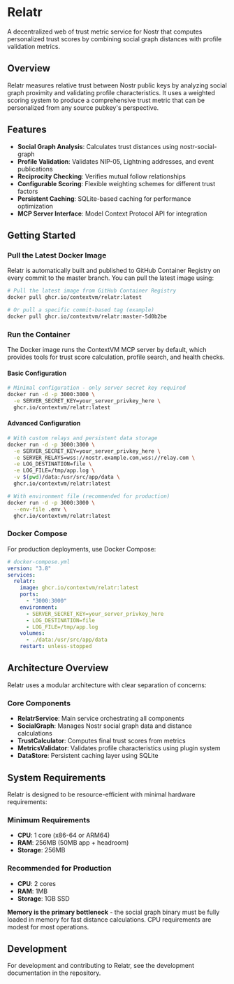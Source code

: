 # Relatr

A decentralized web of trust metric service for Nostr that computes personalized trust scores by combining social graph distances with profile validation metrics.

## Overview

Relatr measures relative trust between Nostr public keys by analyzing social graph proximity and validating profile characteristics. It uses a weighted scoring system to produce a comprehensive trust metric that can be personalized from any source pubkey's perspective.

## Features

- **Social Graph Analysis**: Calculates trust distances using nostr-social-graph
- **Profile Validation**: Validates NIP-05, Lightning addresses, and event publications
- **Reciprocity Checking**: Verifies mutual follow relationships
- **Configurable Scoring**: Flexible weighting schemes for different trust factors
- **Persistent Caching**: SQLite-based caching for performance optimization
- **MCP Server Interface**: Model Context Protocol API for integration

## Getting Started

### Pull the Latest Docker Image

Relatr is automatically built and published to GitHub Container Registry on every commit to the master branch. You can pull the latest image using:

```bash
# Pull the latest image from GitHub Container Registry
docker pull ghcr.io/contextvm/relatr:latest

# Or pull a specific commit-based tag (example)
docker pull ghcr.io/contextvm/relatr:master-5d0b2be
```

### Run the Container

The Docker image runs the ContextVM MCP server by default, which provides tools for trust score calculation, profile search, and health checks.

#### Basic Configuration

```bash
# Minimal configuration - only server secret key required
docker run -d -p 3000:3000 \
  -e SERVER_SECRET_KEY=your_server_privkey_here \
  ghcr.io/contextvm/relatr:latest
```

#### Advanced Configuration

```bash
# With custom relays and persistent data storage
docker run -d -p 3000:3000 \
  -e SERVER_SECRET_KEY=your_server_privkey_here \
  -e SERVER_RELAYS=wss://nostr.example.com,wss://relay.com \
  -e LOG_DESTINATION=file \
  -e LOG_FILE=/tmp/app.log \
  -v $(pwd)/data:/usr/src/app/data \
  ghcr.io/contextvm/relatr:latest

# With environment file (recommended for production)
docker run -d -p 3000:3000 \
  --env-file .env \
  ghcr.io/contextvm/relatr:latest
```

### Docker Compose

For production deployments, use Docker Compose:

```yaml
# docker-compose.yml
version: "3.8"
services:
  relatr:
    image: ghcr.io/contextvm/relatr:latest
    ports:
      - "3000:3000"
    environment:
      - SERVER_SECRET_KEY=your_server_privkey_here
      - LOG_DESTINATION=file
      - LOG_FILE=/tmp/app.log
    volumes:
      - ./data:/usr/src/app/data
    restart: unless-stopped
```

## Architecture Overview

Relatr uses a modular architecture with clear separation of concerns:

### Core Components

- **RelatrService**: Main service orchestrating all components
- **SocialGraph**: Manages Nostr social graph data and distance calculations
- **TrustCalculator**: Computes final trust scores from metrics
- **MetricsValidator**: Validates profile characteristics using plugin system
- **DataStore**: Persistent caching layer using SQLite

## System Requirements

Relatr is designed to be resource-efficient with minimal hardware requirements:

### Minimum Requirements
- **CPU**: 1 core (x86-64 or ARM64)
- **RAM**: 256MB (50MB app + headroom)
- **Storage**: 256MB

### Recommended for Production
- **CPU**: 2 cores
- **RAM**: 1MB
- **Storage**: 1GB SSD

**Memory is the primary bottleneck** - the social graph binary must be fully loaded in memory for fast distance calculations. CPU requirements are modest for most operations.

## Development

For development and contributing to Relatr, see the development documentation in the repository.